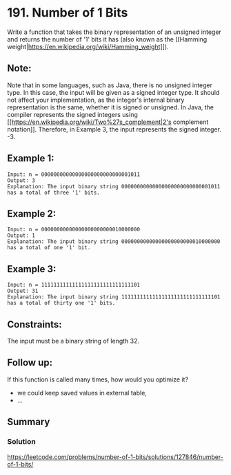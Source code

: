 # 191. Number of 1 Bits

Write a function that takes the binary representation of an unsigned integer and returns the number of '1' bits it has (also known as the [[Hamming weight|https://en.wikipedia.org/wiki/Hamming_weight]]).

## Note:
Note that in some languages, such as Java, there is no unsigned integer type. In this case, the input will be given as a signed integer type. It should not affect your implementation, as the integer's internal binary representation is the same, whether it is signed or unsigned.
In Java, the compiler represents the signed integers using [[https://en.wikipedia.org/wiki/Two%27s_complement|2's complement notation]]. Therefore, in Example 3, the input represents the signed integer. -3.

## Example 1:
    Input: n = 00000000000000000000000000001011
    Output: 3
    Explanation: The input binary string 00000000000000000000000000001011 has a total of three '1' bits.

## Example 2:
    Input: n = 00000000000000000000000010000000
    Output: 1
    Explanation: The input binary string 00000000000000000000000010000000 has a total of one '1' bit.

## Example 3:
    Input: n = 11111111111111111111111111111101
    Output: 31
    Explanation: The input binary string 11111111111111111111111111111101 has a total of thirty one '1' bits.
 
## Constraints:
The input must be a binary string of length 32.
 
## Follow up: 
If this function is called many times, how would you optimize it?

- we could keep saved values in external table,
- ... 

## Summary
### Solution
https://leetcode.com/problems/number-of-1-bits/solutions/127846/number-of-1-bits/